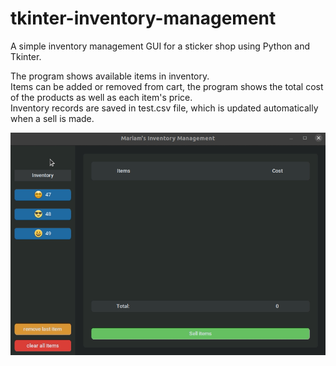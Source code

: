 # tkinter-inventory-management
A simple inventory management GUI for a sticker shop using Python and Tkinter.

  
The program shows available items in inventory.  
Items can be added or removed from cart, the program shows the total cost of the products as well as each item's price.  
Inventory records are saved in test.csv file, which is updated automatically when a sell is made.
  
  
![alt text](https://github.com/NouranFadlallah/tkinter-inventory-management/blob/main/app.gif)
